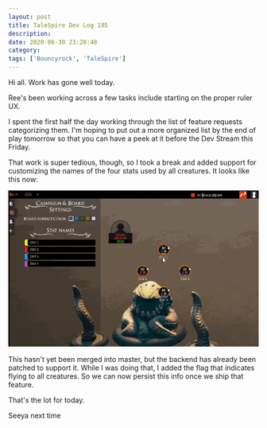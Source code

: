 ```yaml
---
layout: post
title: TaleSpire Dev Log 195
description:
date: 2020-06-30 23:28:48
category:
tags: ['Bouncyrock', 'TaleSpire']
---
```


Hi all. Work has gone well today.

Ree's been working across a few tasks include starting on the proper ruler UX.

I spent the first half the day working through the list of feature requests categorizing them. I'm hoping to put out a more organized list by the end of play tomorrow so that you can have a peek at it before the Dev Stream this Friday.

That work is super tedious, though, so I took a break and added support for customizing the names of the four stats used by all creatures. It looks like this now:

![yay stats](/assets/videos/stats0.gif)

This hasn't yet been merged into master, but the backend has already been patched to support it. While I was doing that, I added the flag that indicates flying to all creatures. So we can now persist this info once we ship that feature.

That's the lot for today.

Seeya next time
